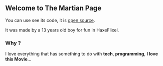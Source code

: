 ## Welcome to The Martian Page

You can use see its code, it is [open source](https://github.com/Abdou990F).

It was made by a 13 years old boy for fun in HaxeFlixel.

### Why ?

I love everything that has something to do with **tech**, **programming**, **I love this Movie**...
